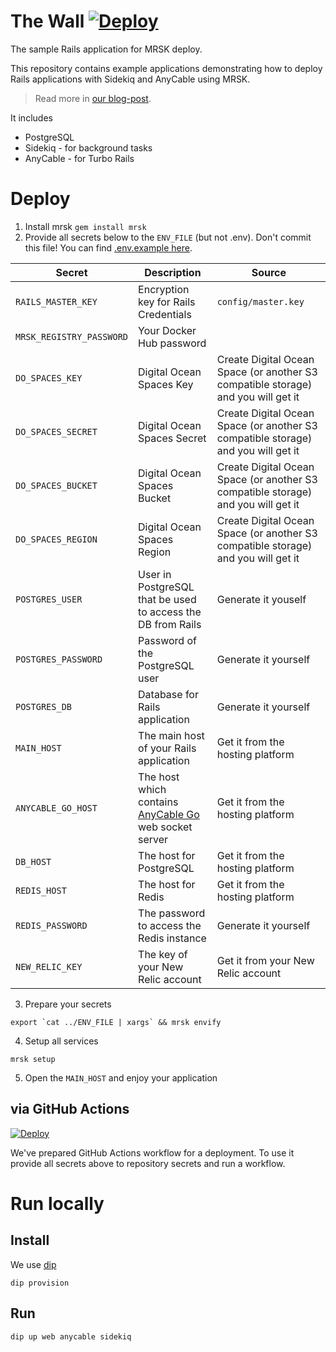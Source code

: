 # The Wall [![Deploy](https://github.com/kalashnikovisme/wall/actions/workflows/deploy.yml/badge.svg?branch=main)](https://github.com/kalashnikovisme/wall/actions/workflows/deploy.yml)

The sample Rails application for MRSK deploy.

This repository contains example applications demonstrating how to deploy Rails applications with Sidekiq and AnyCable using MRSK.

> Read more in [our blog-post](https://evilmartians.com).

It includes

* PostgreSQL
* Sidekiq - for background tasks
* AnyCable - for Turbo Rails

# Deploy

1. Install mrsk `gem install mrsk`
2. Provide all secrets below to the `ENV_FILE` (but not .env). Don't commit this file! You can find [.env.example here](https://github.com/kalashnikovisme/wall/blob/main/.env.example).

| Secret | Description | Source |
| ------------- | ------------- | ------------- |
| `RAILS_MASTER_KEY` | Encryption key for Rails Credentials | `config/master.key` |
| `MRSK_REGISTRY_PASSWORD` | Your Docker Hub password |  |
| `DO_SPACES_KEY` | Digital Ocean Spaces Key | Create Digital Ocean Space (or another S3 compatible storage) and you will get it |
| `DO_SPACES_SECRET` | Digital Ocean Spaces Secret | Create Digital Ocean Space (or another S3 compatible storage) and you will get it |
| `DO_SPACES_BUCKET` | Digital Ocean Spaces Bucket | Create Digital Ocean Space (or another S3 compatible storage) and you will get it |
| `DO_SPACES_REGION` | Digital Ocean Spaces Region | Create Digital Ocean Space (or another S3 compatible storage) and you will get it |
| `POSTGRES_USER` | User in PostgreSQL that be used to access the DB from Rails | Generate it youself  |
| `POSTGRES_PASSWORD` | Password of the PostgreSQL user | Generate it yourself |
| `POSTGRES_DB` | Database for Rails application | Generate it yourself |
| `MAIN_HOST` | The main host of your Rails application | Get it from the hosting platform |
| `ANYCABLE_GO_HOST` | The host which contains [AnyCable Go](https://anycable.io/) web socket server | Get it from the hosting platform |
| `DB_HOST` | The host for PostgreSQL | Get it from the hosting platform |
| `REDIS_HOST` | The host for Redis | Get it from the hosting platform |
| `REDIS_PASSWORD` | The password to access the Redis instance | Generate it yourself |
| `NEW_RELIC_KEY` | The key of your New Relic account | Get it from your New Relic account |

3. Prepare your secrets

```
export `cat ../ENV_FILE | xargs` && mrsk envify
```

4. Setup all services

```
mrsk setup
```

5. Open the `MAIN_HOST` and enjoy your application

## via GitHub Actions

 [![Deploy](https://github.com/kalashnikovisme/wall/actions/workflows/deploy.yml/badge.svg?branch=main)](https://github.com/kalashnikovisme/wall/actions/workflows/deploy.yml)

We've prepared GitHub Actions workflow for a deployment. To use it provide all secrets above to repository secrets and run a workflow.

# Run locally

## Install

We use [dip](https://github.com/bibendi/dip)

```
dip provision
```

## Run

```
dip up web anycable sidekiq
```
